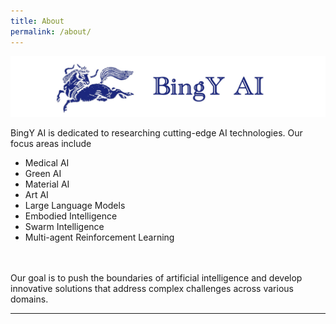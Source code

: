 ```yaml
---
title: About
permalink: /about/
---
```


![banner](images/banner.jpg)



BingY AI is dedicated to researching cutting-edge AI technologies. Our focus areas include

- Medical AI
- Green AI 
- Material AI
- Art AI
- Large Language Models
- Embodied Intelligence 
- Swarm Intelligence
- Multi-agent Reinforcement Learning
<br> 
<br>
  Our goal is to push the boundaries of artificial intelligence and develop innovative solutions that address complex challenges across various domains.
<hr>

